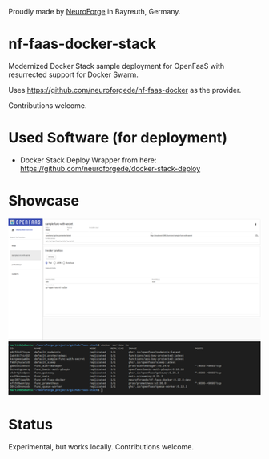 Proudly made by [NeuroForge](https://neuroforge.de/) in Bayreuth, Germany.
# nf-faas-docker-stack

Modernized Docker Stack sample deployment for OpenFaaS with resurrected support for Docker Swarm.

Uses https://github.com/neuroforgede/nf-faas-docker as the provider.

Contributions welcome.
# Used Software (for deployment)

- Docker Stack Deploy Wrapper from here: https://github.com/neuroforgede/docker-stack-deploy

# Showcase

![](./img/showcase.png)
![](./img/showcase_services.png)

# Status

Experimental, but works locally. Contributions welcome.